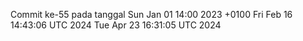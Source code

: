 Commit ke-55 pada tanggal Sun Jan 01 14:00 2023 +0100
Fri Feb 16 14:43:06 UTC 2024
Tue Apr 23 16:31:05 UTC 2024
